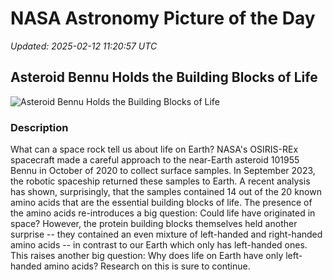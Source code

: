# NASA Astronomy Picture of the Day

_Updated: 2025-02-12 11:20:57 UTC_

## Asteroid Bennu Holds the Building Blocks of Life

![Asteroid Bennu Holds the Building Blocks of Life](https://www.youtube.com/embed/ukCSRYcjSQw?rel=0)

### Description

What can a space rock tell us about life on Earth?  NASA's OSIRIS-REx spacecraft made a careful approach to the near-Earth asteroid 101955 Bennu in October of 2020 to collect surface samples.  In September 2023, the robotic spaceship returned these samples to Earth.  A recent analysis has shown, surprisingly, that the samples contained 14 out of the 20 known amino acids that are the essential building blocks of life.  The presence of the amino acids re-introduces a big question: Could life have originated in space?  However, the protein building blocks themselves held another surprise -- they contained an even mixture of left-handed and right-handed amino acids -- in contrast to our Earth which only has left-handed ones.  This raises another big question: Why does life on Earth have only left-handed amino acids?  Research on this is sure to continue.
